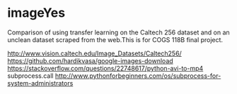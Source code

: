 # imageYes
Comparison of using transfer learning on the Caltech 256 dataset and on an unclean dataset scraped from the web.This is for COGS 118B final project.  

http://www.vision.caltech.edu/Image_Datasets/Caltech256/  
https://github.com/hardikvasa/google-images-download  
https://stackoverflow.com/questions/22748617/python-avi-to-mp4  
subprocess.call http://www.pythonforbeginners.com/os/subprocess-for-system-administrators  
